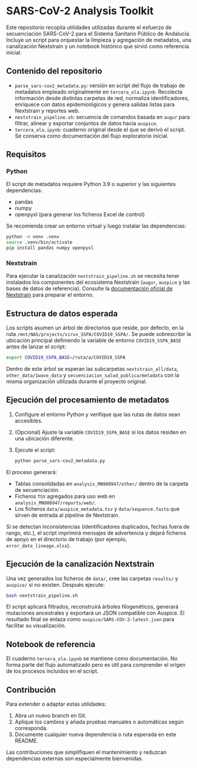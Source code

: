 # SARS-CoV-2 Analysis Toolkit

Este repositorio recopila utilidades utilizadas durante el esfuerzo de secuenciación
SARS-CoV-2 para el Sistema Sanitario Público de Andalucía. Incluye un script para
orquestar la limpieza y agregación de metadatos, una canalización Nextstrain y un
notebook histórico que sirvió como referencia inicial.

## Contenido del repositorio

- `parse_sars-cov2_metadata.py`: versión en script del flujo de trabajo de
  metadatos empleado originalmente en `tercera_ola.ipynb`. Recolecta información
  desde distintas carpetas de red, normaliza identificadores, enriquece con
  datos epidemiológicos y genera salidas listas para Nextstrain y reportes
  web.
- `nextstrain_pipeline.sh`: secuencia de comandos basada en `augur` para filtrar,
  alinear y exportar conjuntos de datos hacia `auspice`.
- `tercera_ola.ipynb`: cuaderno original desde el que se derivó el script. Se
  conserva como documentación del flujo exploratorio inicial.

## Requisitos

### Python

El script de metadatos requiere Python 3.9 o superior y las siguientes
dependencias:

- pandas
- numpy
- openpyxl (para generar los ficheros Excel de control)

Se recomienda crear un entorno virtual y luego instalar las dependencias:

```bash
python -m venv .venv
source .venv/bin/activate
pip install pandas numpy openpyxl
```

### Nextstrain

Para ejecutar la canalización `nextstrain_pipeline.sh` se necesita tener instalados
los componentes del ecosistema Nextstrain (`augur`, `auspice` y las bases de datos
de referencia). Consulte la [documentación oficial de Nextstrain](https://docs.nextstrain.org/projects/augur/en/stable/) para
preparar el entorno.

## Estructura de datos esperada

Los scripts asumen un árbol de directorios que reside, por defecto, en la ruta
`/mnt/NAS/projects/virus_SSPA/COVID19_SSPA/`. Se puede sobrescribir la ubicación
principal definiendo la variable de entorno `COVID19_SSPA_BASE` antes de lanzar
el script:

```bash
export COVID19_SSPA_BASE=/ruta/a/COVID19_SSPA
```

Dentro de este árbol se esperan las subcarpetas `nextstrain_all/data`,
`other_data/1wave_data` y `secuenciacion_salud_publica/metadata` con la misma
organización utilizada durante el proyecto original.

## Ejecución del procesamiento de metadatos

1. Configure el entorno Python y verifique que las rutas de datos sean accesibles.
2. (Opcional) Ajuste la variable `COVID19_SSPA_BASE` si los datos residen en una
   ubicación diferente.
3. Ejecute el script:

   ```bash
   python parse_sars-cov2_metadata.py
   ```

El proceso generará:

- Tablas consolidadas en `analysis_MN908947/other/` dentro de la carpeta de
  secuenciación.
- Ficheros `TSV` agregados para uso web en `analysis_MN908947/reports/web/`.
- Los ficheros `data/auspice_metadata.tsv` y `data/sequence.fasta` que sirven de
  entrada al pipeline de Nextstrain.

Si se detectan inconsistencias (identificadores duplicados, fechas fuera de
rango, etc.), el script imprimirá mensajes de advertencia y dejará ficheros de
apoyo en el directorio de trabajo (por ejemplo, `error_date_lineage.xlsx`).

## Ejecución de la canalización Nextstrain

Una vez generados los ficheros de `data/`, cree las carpetas `results/` y
`auspice/` si no existen. Después ejecute:

```bash
bash nextstrain_pipeline.sh
```

El script aplicará filtrados, reconstruirá árboles filogenéticos, generará
mutaciones ancestrales y exportará un JSON compatible con Auspice. El resultado
final se enlaza como `auspice/SARS-COV-2-latest.json` para facilitar su
visualización.

## Notebook de referencia

El cuaderno `tercera_ola.ipynb` se mantiene como documentación. No forma parte
del flujo automatizado pero es útil para comprender el origen de los procesos
incluidos en el script.

## Contribución

Para extender o adaptar estas utilidades:

1. Abra un nuevo branch en Git.
2. Aplique los cambios y añada pruebas manuales o automáticas según corresponda.
3. Documente cualquier nueva dependencia o ruta esperada en este README.

Las contribuciones que simplifiquen el mantenimiento y reduzcan dependencias
externas son especialmente bienvenidas.
